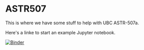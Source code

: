 # ASTR507

This is where we have some stuff to help with UBC ASTR-507a.  

Here's a linke to start an example Jupyter notebook.

[![Binder](https://mybinder.org/badge_logo.svg)](https://mybinder.org/v2/gh/ijiraq/ASTR507/HEAD)
